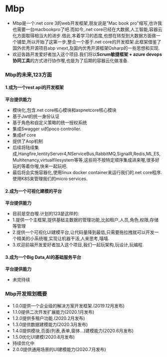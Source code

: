 # Mbp
- Mbp是一个.net core 3的web开发框架,朋友说是"Mac book pro"缩写,也许我也需要一台macbookpro了吧.而如今,.net core已经在大数据,人工智能,容器云化方面取得相当大的进步.借此,本着学习的态度,也想在转型到大数据方面做一个铺垫,所以开始了这第一步,整合一个基于.net core的开发框架.此框架借鉴了国外优秀开源项目abp vnext,及国内优秀开源框架Osharp的一些思想和实现.
- 欢迎各路开发爱好者加入这个项目.我们将以**Scrum敏捷框架 + azure devops协同工具**的方式进行协作喔,也是为了后期的容器云化做准备.
### Mbp的未来,123方面
#### 1.成为一个rest api的开发框架
**平台提供能力**
- 模块化,包含.net core核心模块和aspnetcore核心模块
- 基于Jwt的统一身份认证
- 基于角色和自定义策略的统一授权系统
- 集成Swagger ui的poco controller.
- 集成ef core
- 提供了Aop机制
- 后续将陆续集成,Hangfire,IentityServer4,NServiceBus,RabbitMQ,SignalR,Redis,ML,ES,Multitenancy,virtualfilesystem等等,这些将不按特定顺序集成进来喔,很多好玩的等着你喔,快来一起玩吧.
- 最后将会实施容器化,使用linux docker container来运行我们的.net core程序.使用K8S来管理我们的micro services.
#### 2.成为一个可视化建模的平台
**平台提供能力**
- 目前是空白喔.计划的123是这样的:
- 1.提供一个主框架,提供基础主数据的管理功能,比如租户,人员,角色,权限,存储等管理
- 2.提供一个可视化UI建模平台,让代码量降到最低,只需要拖拉拽就可以开发一个精美的小系统喔,实现让机器干活,人来思考,嘻嘻.
- 3.欢迎前端开发爱好者加入这个项目,我们一起玩架构,玩设计,玩编程.
#### 3.成为一个Big Data,AI的基础服务平台
**平台提供能力**
- 未完待续

### Mbp开发规划概要

- 1.0.0提供一个企业级的解决方案开发框架.(2019.12月发布)
- 1.1.0提供二次开发扩展能力(2020.1月发布)
- 1.2.0提供多租户功能.(2020.2月发布)
- 1.3.0提供数据建模能力(2020.3月发布)
- 1.4.0提供模块,页面(列表,表单,窗体...)建模能力(2020.6月发布)
- 1.5.0优化UI建模(2020.8月发布)
- 持续优化中
- 2.0.0提供通用场景的UI建模能力(2020.7月发布)
